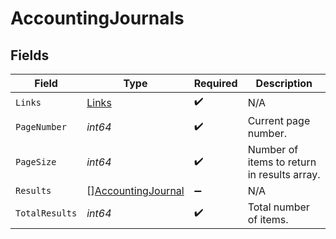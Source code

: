 # AccountingJournals


## Fields

| Field                                                           | Type                                                            | Required                                                        | Description                                                     |
| --------------------------------------------------------------- | --------------------------------------------------------------- | --------------------------------------------------------------- | --------------------------------------------------------------- |
| `Links`                                                         | [Links](../../models/shared/links.md)                           | :heavy_check_mark:                                              | N/A                                                             |
| `PageNumber`                                                    | *int64*                                                         | :heavy_check_mark:                                              | Current page number.                                            |
| `PageSize`                                                      | *int64*                                                         | :heavy_check_mark:                                              | Number of items to return in results array.                     |
| `Results`                                                       | [][AccountingJournal](../../models/shared/accountingjournal.md) | :heavy_minus_sign:                                              | N/A                                                             |
| `TotalResults`                                                  | *int64*                                                         | :heavy_check_mark:                                              | Total number of items.                                          |